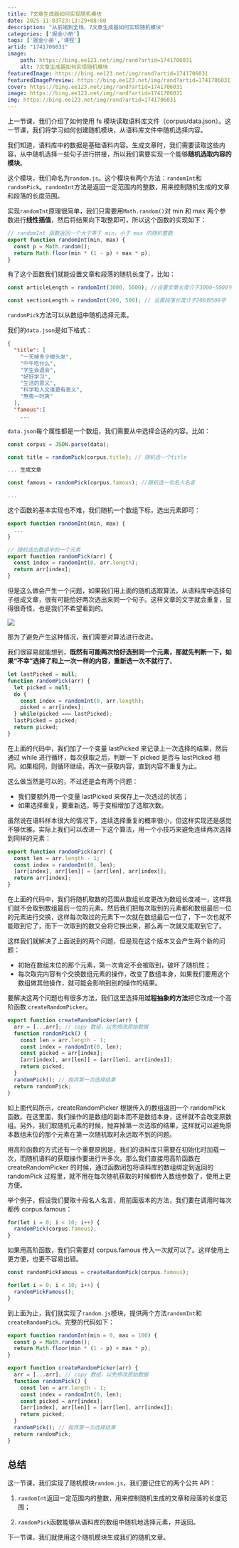 ```yaml
---
title: 7文章生成器如何实现随机模块
date: 2025-11-03T23:13:29+08:00
description: "从前端到全栈，7文章生成器如何实现随机模块"
categories: ['掘金小册']
tags: ['掘金小册','课程']
artid: "1741706031"
image:
    path: https://bing.ee123.net/img/rand?artid=1741706031
    alt: 7文章生成器如何实现随机模块
featuredImage: https://bing.ee123.net/img/rand?artid=1741706031
featuredImagePreview: https://bing.ee123.net/img/rand?artid=1741706031
cover: https://bing.ee123.net/img/rand?artid=1741706031
image: https://bing.ee123.net/img/rand?artid=1741706031
img: https://bing.ee123.net/img/rand?artid=1741706031
---
```


上一节课，我们介绍了如何使用 fs 模块读取语料库文件（corpus/data.json）。这一节课，我们将学习如何创建随机模块，从语料库文件中随机选择内容。

我们知道，语料库中的数据是基础语料内容。生成文章时，我们需要读取这些内容，从中随机选择一些句子进行拼接，所以我们需要实现一个能够**随机选取内容的模块**。

这个模块，我们命名为`random.js`。这个模块有两个方法：`randomInt`和`randomPick`。`randomInt`方法是返回一定范围内的整数，用来控制随机生成的文章和段落的长度范围。

实现`randomInt`原理很简单，我们只需要用`Math.random()`对 min 和 max 两个参数进行**线性插值**，然后将结果向下取整即可，所以这个函数的实现如下：

```js
// randomInt 函数返回一个大于等于 min，小于 max 的随机整数
export function randomInt(min, max) {
  const p = Math.random();
  return Math.floor(min * (1 - p) + max * p);
}
```

有了这个函数我们就能设置文章和段落的随机长度了，比如：

```js
const articleLength = randomInt(3000, 5000); //设置文章长度介于3000~5000字

const sectionLength = randomInt(200, 500); // 设置段落长度介于200到500字
```

<!-- 除了这个函数外，我们还要实现一个从数组中随机选择元素的函数，叫做`randomPick`。 -->
`randomPick`方法可以从数组中随机选择元素。

我们的`data.json`是如下格式：

```json
{
  "title": [
    "一天掉多少根头发",
    "中午吃什么",
    "学生会退会",
    "好好学习",
    "生活的意义",
    "科学和人文谁更有意义",
    "熬夜一时爽"
  ],
  "famous":[
    ...
```

`data.json`每个属性都是一个数组，我们需要从中选择合适的内容。比如：

```js
const corpus = JSON.parse(data);

const title = randomPick(corpus.title); // 随机选一个title

... 生成文章

const famous = randomPick(corpus.famous); //随机选一句名人名言

...
```

这个函数的基本实现也不难，我们随机一个数组下标，选出元素即可：

```js
export function randomInt(min, max) {
  ...
}

// 随机选出数组中的一个元素
export function randomPick(arr) {
  const index = randomInt(0, arr.length);
  return arr[index];
}
```

但是这么做会产生一个问题，如果我们用上面的随机选取算法，从语料库中选择句子组成文章，很有可能恰好两次选出来同一个句子。这样文章的文字就会重复，显得很奇怪，也是我们不希望看到的。

![](https://p2.ssl.qhimg.com/t01e7119b6f4b0bb58b.jpg)

那为了避免产生这种情况，我们需要对算法进行改进。

我们很容易就能想到，**既然有可能两次恰好选到同一个元素，那就先判断一下，如果“不幸”选择了和上一次一样的内容，重新选一次不就行了**。

```js
let lastPicked = null;
function randomPick(arr) {
  let picked = null;
  do {
    const index = randomInt(0, arr.length);
    picked = arr[index];
  } while(picked === lastPicked);
  lastPicked = picked;
  return picked;
}
```

在上面的代码中，我们加了一个变量 lastPicked 来记录上一次选择的结果，然后通过 while 进行循环，每次获取之后，判断一下 picked 是否与 lastPicked 相同。如果相同，则循环继续，再次一获取内容，直到内容不重复为止。

这么做当然是可以的，不过还是会有两个问题：

- 我们要额外用一个变量 lastPicked 来保存上一次选过的状态；
- 如果选择重复，要重新选，等于变相增加了选取次数。

虽然说在语料样本很大的情况下，连续选择重复的概率很小，但这样实现还是感觉不够优雅。实际上我们可以改进一下这个算法，用一个小技巧来避免连续两次选择到同样的元素：

```js
export function randomPick(arr) {
  const len = arr.length - 1;
  const index = randomInt(0, len);
  [arr[index], arr[len]] = [arr[len], arr[index]];
  return arr[index];
}
```

在上面的代码中，我们将随机取数的范围从数组长度更改为数组长度减一，这样我们就不会取到数组最后一位的元素。然后我们把每次取到的元素都和数组最后一位的元素进行交换，这样每次取过的元素下一次就在数组最后一位了，下一次也就不能取到它了，而下一次取到的数又会将它换出来，那么再一次就又能取到它了。

这样我们就解决了上面说到的两个问题，但是现在这个版本又会产生两个新的问题：

- 初始在数组末位的那个元素，第一次肯定不会被取到，破坏了随机性；
- 每次取完内容有个交换数组元素的操作，改变了数组本身，如果我们要用这个数组做其他操作，就可能会影响到别的操作的结果。

要解决这两个问题也有很多方法，我们这里选择用**过程抽象的方法**把它改成一个高阶函数 `createRandomPicker`。

```js
export function createRandomPicker(arr) {
  arr = [...arr]; // copy 数组，以免修改原始数据
  function randomPick() {
    const len = arr.length - 1;
    const index = randomInt(0, len);
    const picked = arr[index];
    [arr[index], arr[len]] = [arr[len], arr[index]];
    return picked;
  }
  randomPick(); // 抛弃第一次选择结果
  return randomPick;
}
```

如上面代码所示，createRandomPicker 根据传入的数组返回一个 randomPick 函数。在这里面，我们操作的是数组的副本而不是数组本身，这样就不会改变原数组。另外，我们取随机元素的时候，抛弃掉第一次选取的结果，这样就可以避免原本数组末位的那个元素在第一次随机取时永远取不到的问题。

用高阶函数的方式还有一个重要原因是，我们的语料库只需要在初始化时加载一次，而随机语料的获取操作要进行许多次。那么我们直接用高阶函数在 createRandomPicker 的时候，通过函数闭包将语料库的数组绑定到返回的 randomPick 过程里，就不用在每次随机获取的时候都传入数组参数了，使用上更方便。

举个例子，假设我们要取十段名人名言，用前面版本的方法，我们要在调用时每次都传 corpus.famous：

```js
for(let i = 0; i < 10; i++) {
  randomPick(corpus.famous);
}
```

如果用高阶函数，我们只需要对 corpus.famous 传入一次就可以了。这样使用上更方便，也更不容易出错。

```js
const randomPickFamous = createRandomPick(corpus.famous);

for(let i = 0; i < 10; i++) {
  randomPickFamous();
}
```

到上面为止，我们就实现了`random.js`模块，提供两个方法`randomInt`和`createRandomPick`。完整的代码如下：

```js
export function randomInt(min = 0, max = 100) {
  const p = Math.random();
  return Math.floor(min * (1 - p) + max * p);
}

export function createRandomPicker(arr) {
  arr = [...arr]; // copy 数组，以免修改原始数据
  function randomPick() {
    const len = arr.length - 1;
    const index = randomInt(0, len);
    const picked = arr[index];
    [arr[index], arr[len]] = [arr[len], arr[index]];
    return picked;
  }
  randomPick(); // 抛弃第一次选择结果
  return randomPick;
}
```

## 总结

这一节课，我们实现了随机模块`random.js`，我们要记住它的两个公共 API：

1. `randomInt`返回一定范围内的整数，用来控制随机生成的文章和段落的长度范围；

2. `randomPick`函数能够从语料库的数组中随机地选择元素，并返回。

下一节课，我们就使用这个随机模块生成我们的随机文章。
